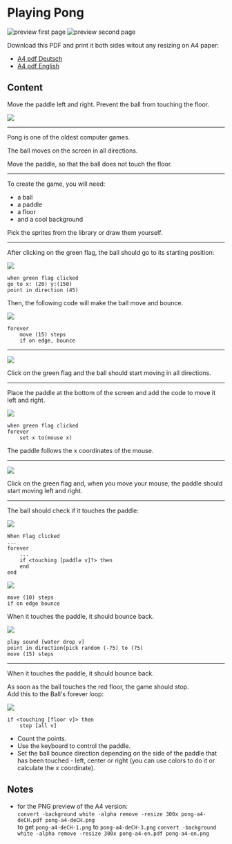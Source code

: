 # Playing Pong

![preview first page](preview/pong-a4-deCH-0.png)
![preview second page](preview/pong-a4-deCH-1.png)  

Download this PDF and print it both sides witout any resizing on A4 paper:  

- [A4 pdf Deutsch](https://github.com/CoderDojoZH/resources/raw/master/cards-games/pong/pong-deCH-a4.pdf)
- [A4 pdf English](https://github.com/CoderDojoZH/resources/raw/master/cards-games/pong/pong-en-a4.pdf)

## Content

Move the paddle left and right. Prevent the ball from touching the floor.

![](images/pong-game.png)

---

Pong is one of the oldest computer games.

The ball moves on the screen in all directions.

Move the paddle, so that the ball does not touch the floor.

---

To create the game, you will need:

- a ball
- a paddle
- a floor
- and a cool background

Pick the sprites from the library or draw them yourself.

---

After clicking on the green flag, the ball should go to its starting position:

![](images/en/01-pong-start-position.svg)

```
when green flag clicked
go to x: (20) y:(150)
point in direction (45)
```

Then, the following code will make the ball move and bounce.

![](images/en/02-pong-ball-bounce.svg)

```
forever
    move (15) steps
    if on edge, bounce
```


---

![](../share/start-stop.png)

Click on the green flag and the ball should start moving in all directions.

---

Place the paddle at the bottom of the screen and add the code to move it left and right.

![](images/en/03-pong-paddle-move.svg)

```
when green flag clicked
forever
    set x to(mouse x)
```

The paddle follows the x coordinates of the mouse.

---

![](../share/start-stop.png)

Click on the green flag and, when you move your mouse, the paddle should start moving left and right.

---

The ball should check if it touches the paddle:

![](images/en/04-pong-ball-check-paddle.svg)

```
When Flag clicked
...
forever
    ...
    if <touching [paddle v]?> then
    end
end
```

![](images/en/04-pong-ball-paddle-bounce.svg)

```
move (10) steps
if on edge bounce
```

When it touches the paddle, it should bounce back.

![](images/en/05-pong-ball-paddle-bounce.svg)

```
play sound [water drop v]
point in direction(pick random (-75) to (75)
move (15) steps
```

---

When it touches the paddle, it should bounce back.

As soon as the ball touches the red floor, the game should stop.  
Add this to the Ball's forever loop:

![](images/en/06-pong-ball-touch-ground.svg)

```
if <touching [floor v]> then
    stop [all v]
```

- Count the points.
- Use the keyboard to control the paddle.
- Set the ball bounce direction depending on the side of the paddle that has been touched - left, center or right (you can use colors to do it or calculate the x coordinate).

## Notes

- for the PNG preview of the A4 version:  
  `convert -background white -alpha remove -resize 300x pong-a4-deCH.pdf pong-a4-deCH.png`  
  to get `pong-a4-deCH-1.png` to `pong-a4-deCH-3.png`
  `convert -background white -alpha remove -resize 300x pong-a4-en.pdf pong-a4-en.png`
